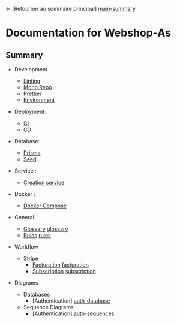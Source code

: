 ← [Retourner au sommaire principal] [main-summary]


# Documentation for Webshop-As

## Summary

- Development
  - [Linting][linting]
  - [Mono Repo][monorepo]
  - [Prettier][prettier]
  - [Environment][env]
 
- Deployment:
  - [CI][ci]
  - [CD][cd]

- Database:
  - [Prisma][Prisma]
  - [Seed][Seed]

- Service :
  - [Creation service][creation-service]

- Docker :
  - [Docker Compose][docker]

- General
  - [Glossary] [glossary]
  - [Rules] [rules]

- Workflow
  - Stripe 
    - [Facturation] [facturation]
    - [Subscription] [subscription]

- Diagrams
  - Databases
    - [Authentication] [auth-database]
  - Sequence Diagrams
    - [Authentication] [auth-sequences]

[//]: # "--- Images and links section ---"
[linting]: development/linting.md
[monorepo]: development/mono-repo.md
[dev-and-prod]: general/dev-and-prod.md
[glossary]: general/glossary.md
[env]: development/environment.md
[rules]: general/rules.md
[facturation]: workflow/stripe/facturation.md
[subscription]: workflow/stripe/subscription.md
[prettier]: development/prettier.md.md
[ci]: ci-cd/ci.md
[cd]: ci-cd/cd.md
[Prisma]: database/prisma.md
[Seed]: database/seed.md
[docker]: docker/compose.md
[creation-service]: services/creation.md
[auth-database]: diagrams/databases/auth-db.md
[auth-sequences]: diagrams/sequence-diagrams/authentication.md

[main-summary]: ../README.md



